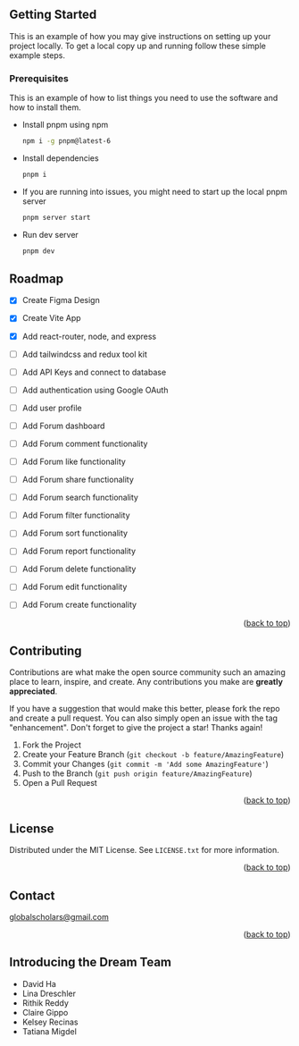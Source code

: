 <!-- GETTING STARTED -->
## Getting Started

This is an example of how you may give instructions on setting up your project locally.
To get a local copy up and running follow these simple example steps.

### Prerequisites

This is an example of how to list things you need to use the software and how to install them.
* Install pnpm using npm
  ```sh
  npm i -g pnpm@latest-6
  ```

* Install dependencies
    ```sh
    pnpm i
    ```
* If you are running into issues, you might need to start up the local pnpm server
  ```sh
  pnpm server start
  ```
* Run dev server
    ```sh
    pnpm dev
    ```





<!-- ROADMAP -->
## Roadmap

- [x] Create Figma Design
- [x] Create Vite App
- [x] Add react-router, node, and express
- [ ] Add tailwindcss and redux tool kit
- [ ] Add API Keys and connect to database
- [ ] Add authentication using Google OAuth
- [ ] Add user profile
- [ ] Add Forum dashboard
- [ ] Add Forum comment functionality
- [ ] Add Forum like functionality
- [ ] Add Forum share functionality
- [ ] Add Forum search functionality
- [ ] Add Forum filter functionality
- [ ] Add Forum sort functionality
- [ ] Add Forum report functionality
- [ ] Add Forum delete functionality
- [ ] Add Forum edit functionality
- [ ] Add Forum create functionality



<p align="right">(<a href="#readme-top">back to top</a>)</p>



<!-- CONTRIBUTING -->
## Contributing

Contributions are what make the open source community such an amazing place to learn, inspire, and create. Any contributions you make are **greatly appreciated**.

If you have a suggestion that would make this better, please fork the repo and create a pull request. You can also simply open an issue with the tag "enhancement".
Don't forget to give the project a star! Thanks again!

1. Fork the Project
2. Create your Feature Branch (`git checkout -b feature/AmazingFeature`)
3. Commit your Changes (`git commit -m 'Add some AmazingFeature'`)
4. Push to the Branch (`git push origin feature/AmazingFeature`)
5. Open a Pull Request

<p align="right">(<a href="#readme-top">back to top</a>)</p>



<!-- LICENSE -->
## License

Distributed under the MIT License. See `LICENSE.txt` for more information.

<p align="right">(<a href="#readme-top">back to top</a>)</p>



<!-- CONTACT -->
## Contact

globalscholars@gmail.com


<p align="right">(<a href="#readme-top">back to top</a>)</p>



<!-- Team Members -->
## Introducing the Dream Team
- David Ha
- Lina Dreschler
- Rithik Reddy
- Claire Gippo
- Kelsey Recinas
- Tatiana Migdel
